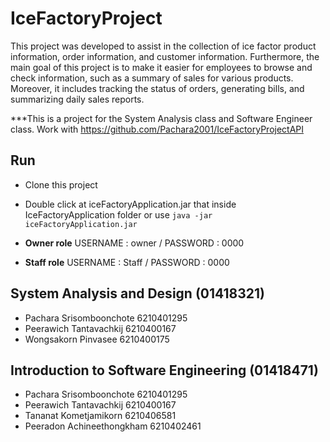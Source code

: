 # IceFactoryProject
This project was developed to assist in the collection of ice factor product information, order information, and customer information. Furthermore, the main goal of this project is to make it easier for employees to browse and check information, such as a summary of sales for various products. Moreover, it includes tracking the status of orders, generating bills, and summarizing daily sales reports. 

***This is a project for the System Analysis class and Software Engineer class. Work with https://github.com/Pachara2001/IceFactoryProjectAPI

## Run
-  Clone this project
-  Double click at iceFactoryApplication.jar that inside IceFactoryApplication folder or use ``` java -jar iceFactoryApplication.jar ```

-  **Owner role**         USERNAME : owner / PASSWORD : 0000
-  **Staff role**         USERNAME : Staff / PASSWORD : 0000

## System Analysis and Design (01418321)
- Pachara Srisomboonchote 6210401295
- Peerawich Tantavachkij 6210400167
- Wongsakorn Pinvasee 6210400175

## Introduction to Software Engineering (01418471)
- Pachara Srisomboonchote 6210401295
- Peerawich Tantavachkij 6210400167
- Tananat Kometjamikorn 6210406581
- Peeradon Achineethongkham 6210402461
